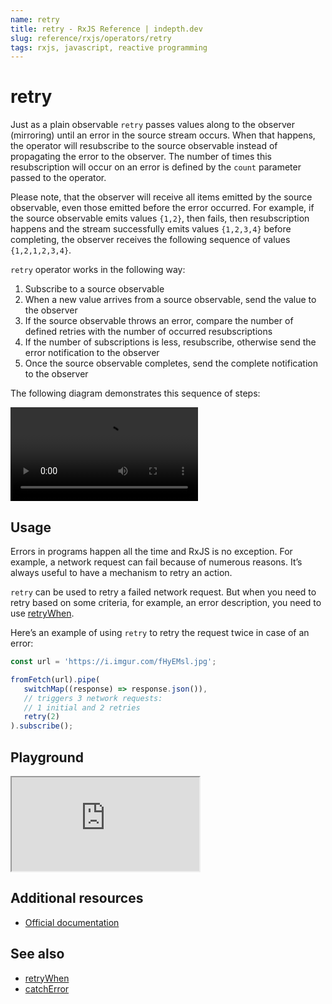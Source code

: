 ```yaml
---
name: retry
title: retry - RxJS Reference | indepth.dev
slug: reference/rxjs/operators/retry
tags: rxjs, javascript, reactive programming
---
```


# retry

Just as a plain observable `retry` passes values along to the observer (mirroring) until an error in the source stream occurs. When that happens, the operator will resubscribe to the source observable instead of propagating the error to the observer. The number of times this resubscription will occur on an error is defined by the `count` parameter passed to the operator.

Please note, that the observer will receive all items emitted by the source observable, even those emitted before the error occurred. For example, if the source observable emits values `{1,2}`, then fails, then resubscription happens and the stream successfully emits values `{1,2,3,4}` before completing, the observer receives the following sequence of values `{1,2,1,2,3,4}`.

`retry` operator works in the following way:

1. Subscribe to a source observable
2. When a new value arrives from a source observable, send the value to the observer
3. If the source observable throws an error, compare the number of defined retries with the number of occurred resubscriptions
4. If the number of subscriptions is less, resubscribe, otherwise send the error notification to the observer
5. Once the source observable completes, send the complete notification to the observer

The following diagram demonstrates this sequence of steps:

<video>
    <source src="https://images.indepth.dev/references/rxjs/operators/retry.mp4" type="video/mp4">
</video>

## Usage
Errors in programs happen all the time and RxJS is no exception. For example, a network request can fail because of numerous reasons. It’s always useful to have a mechanism to retry an action. 

`retry` can be used to retry a failed network request. But when you need to retry based on some criteria, for example, an error description, you need to use [retryWhen](https://indepth.dev/reference/rxjs/operators/retry-when).

Here’s an example of using `retry` to retry the request twice in case of an error:

```javascript
const url = 'https://i.imgur.com/fHyEMsl.jpg';

fromFetch(url).pipe(
   switchMap((response) => response.json()),
   // triggers 3 network requests:
   // 1 initial and 2 retries
   retry(2)
).subscribe();
```

## Playground

<iframe src="https://stackblitz.com/edit/indepth-rxjs-retry?embed=1&file=index.ts"></iframe>

## Additional resources

- [Official documentation](https://rxjs.dev/api/operators/retry)

## See also

- [retryWhen](https://indepth.dev/reference/rxjs/operators/retry-when)
- [catchError](https://indepth.dev/reference/rxjs/operators/catch-error)
